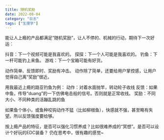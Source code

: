 ```yaml
---
title: 随机奖励
date: 2022-08-04
category: "日志"
tags: ["生理学"]
---
```

能让人上瘾的产品都满足“随机奖励”，让人不停的、机械的行动，期待下一次好运：

抖音：下一个视频可能是我喜欢的。
探探：下一个人可能是我喜欢的。
钓鱼：下一杆可能钓上来鱼。
游戏：下一个宝箱可能有好货。

动作简单、反馈即时、奖励有冲击。
动作除了简单，还要给用户掌控感，让用户觉得自己离“奖励”很近。

用我最近上瘾的路亚钓鱼为例：
动作：对着水面抛竿，转动轮子收线
反馈：如果中鱼，传导“duang”的一下仿佛电击般的信号。否则就是正常收线。
奖励：不同大小、不同种类的活蹦乱跳的鱼

如果鱼个体小，或鱼种咬钩动作不猛（比如柳根鱼），快感就不强，甚至略有失望。所以反馈强度要给够。

按上瘾产品的特征，是否可以强化习惯养成？比如很难养成的“冥想”。是否可以设计个好玩的EDC装备？
仍在思考中，很有趣的感觉~


